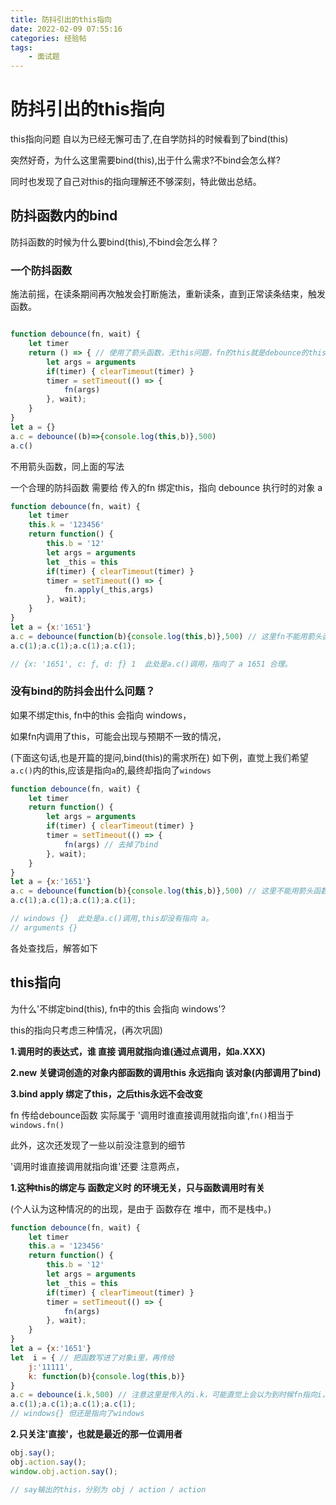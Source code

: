 ```yaml
---
title: 防抖引出的this指向
date: 2022-02-09 07:55:16
categories: 经验帖
tags: 
    - 面试题
---
```


# 防抖引出的this指向

this指向问题 自以为已经无懈可击了,在自学防抖的时候看到了bind(this)

突然好奇，为什么这里需要bind(this),出于什么需求?不bind会怎么样?

同时也发现了自己对this的指向理解还不够深刻，特此做出总结。

## 防抖函数内的bind

防抖函数的时候为什么要bind(this),不bind会怎么样？

### 一个防抖函数

施法前摇，在读条期间再次触发会打断施法，重新读条，直到正常读条结束，触发函数。

```js

function debounce(fn, wait) {
    let timer
    return () => { // 使用了箭头函数，无this问题，fn的this就是debounce的this
        let args = arguments
        if(timer) { clearTimeout(timer) }
        timer = setTimeout(() => {
            fn(args)
        }, wait);
    }
}
let a = {}
a.c = debounce((b)=>{console.log(this,b)},500)
a.c()

```

不用箭头函数，同上面的写法

一个合理的防抖函数 需要给 传入的fn 绑定this，指向 debounce 执行时的对象 a

```js
function debounce(fn, wait) {
    let timer
    this.k = '123456'
    return function() {
        this.b = '12'
        let args = arguments
        let _this = this
        if(timer) { clearTimeout(timer) }
        timer = setTimeout(() => {
            fn.apply(_this,args)
        }, wait);
    }
}
let a = {x:'1651'}
a.c = debounce(function(b){console.log(this,b)},500) // 这里fn不能用箭头函数，不然会console windows
a.c(1);a.c(1);a.c(1);a.c(1);

// {x: '1651', c: ƒ, d: ƒ} 1  此处是a.c()调用，指向了 a 1651 合理。
```

### 没有bind的防抖会出什么问题？

如果不绑定this, fn中的this 会指向 windows，

如果fn内调用了this，可能会出现与预期不一致的情况，


(下面这句话,也是开篇的提问,bind(this)的需求所在)
如下例，直觉上我们希望`a.c()`内的this,应该是指向`a`的,最终却指向了`windows`

```js
function debounce(fn, wait) {
    let timer
    return function() {
        let args = arguments
        if(timer) { clearTimeout(timer) }
        timer = setTimeout(() => {
            fn(args) // 去掉了bind
        }, wait);
    }
}
let a = {x:'1651'}
a.c = debounce(function(b){console.log(this,b)},500) // 这里不能用箭头函数，不然会console windows
a.c(1);a.c(1);a.c(1);a.c(1);

// windows {}  此处是a.c()调用,this却没有指向 a。
// arguments {}
```

各处查找后，解答如下
## this指向

为什么'不绑定bind(this), fn中的this 会指向 windows'?

this的指向只考虑三种情况，(再次巩固)

__1.调用时的表达式，谁 直接 调用就指向谁(通过点调用，如a.XXX)__

__2.new 关键词创造的对象内部函数的调用this 永远指向 该对象(内部调用了bind)__

__3.bind apply 绑定了this，之后this永远不会改变__

fn 传给debounce函数 实际属于 '调用时谁直接调用就指向谁',`fn()`相当于`windows.fn()`


此外，这次还发现了一些以前没注意到的细节

'调用时谁直接调用就指向谁'还要 注意两点，

__1.这种this的绑定与 函数定义时 的环境无关，只与函数调用时有关__

(个人认为这种情况的的出现，是由于 函数存在 堆中，而不是栈中。)

```js
function debounce(fn, wait) {
    let timer
    this.a = '123456'
    return function() {
        this.b = '12'
        let args = arguments
        let _this = this
        if(timer) { clearTimeout(timer) }
        timer = setTimeout(() => {
            fn(args)
        }, wait);
    }
}
let a = {x:'1651'}
let  i = { // 把函数写进了对象i里，再传给
    j:'11111',
    k: function(b){console.log(this,b)}
}
a.c = debounce(i.k,500) // 注意这里是传入的i.k，可能直觉上会以为到时候fn指向i，但
a.c(1);a.c(1);a.c(1);a.c(1);
// windows{} 但还是指向了windows
```

__2.只关注'直接'，也就是最近的那一位调用者__

```js
obj.say();
obj.action.say();
window.obj.action.say();

// say输出的this，分别为 obj / action / action
```